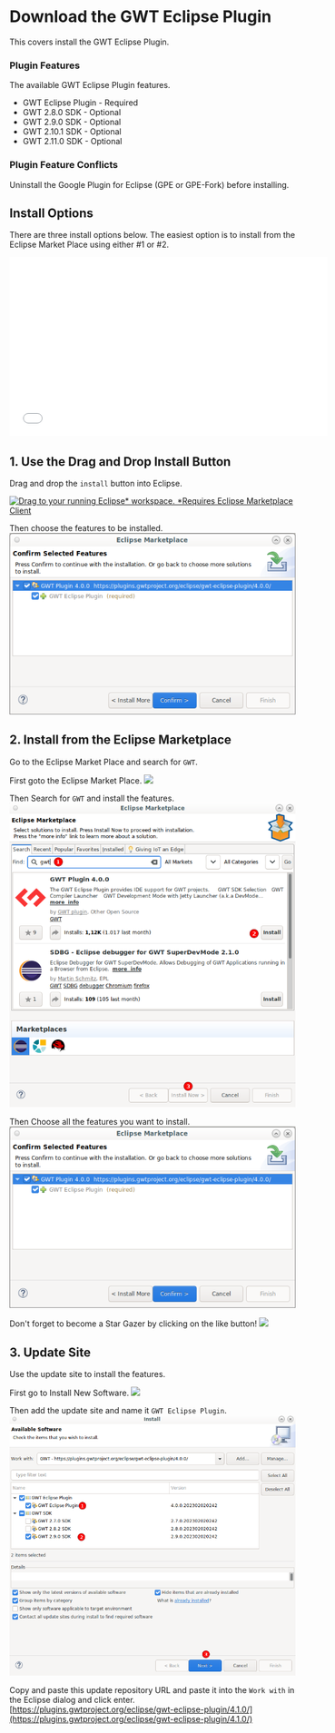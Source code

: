 # Download the GWT Eclipse Plugin
This covers install the GWT Eclipse Plugin.

### Plugin Features
The available GWT Eclipse Plugin features.

* GWT Eclipse Plugin - Required
* GWT 2.8.0 SDK - Optional
* GWT 2.9.0 SDK - Optional
* GWT 2.10.1 SDK - Optional
* GWT 2.11.0 SDK - Optional

### Plugin Feature Conflicts
Uninstall the Google Plugin for Eclipse (GPE or GPE-Fork) before installing.

## Install Options
There are three install options below. 
The easiest option is to install from the Eclipse Market Place using either #1 or #2. 

<iframe width="560" height="315" src="//www.youtube.com/embed/DU7ZQVLR5Zo" frameborder="0" allowfullscreen></iframe>

## 1. Use the Drag and Drop Install Button
Drag and drop the `install` button into Eclipse.

<a href="https://marketplace.eclipse.org/marketplace-client-intro?mpc_install=5576850" class="drag" title="Drag to your running Eclipse* workspace. *Requires Eclipse Marketplace Client"><img style="width:80px;" typeof="foaf:Image" class="img-responsive" src="https://marketplace.eclipse.org/sites/all/themes/solstice/public/images/marketplace/btn-install.svg" alt="Drag to your running Eclipse* workspace. *Requires Eclipse Marketplace Client" /></a>

Then choose the features to be installed.
<img src="images/MarketPlaceFeatures.png" />


## 2. Install from the Eclipse Marketplace
Go to the Eclipse Market Place and search for `GWT`.

First goto the Eclipse Market Place.
<img src="images/EclipseMarketPlace.png" />

Then Search for `GWT` and install the features. 
<img src="images/SearchForGWT.png" />

Then Choose all the features you want to install.
<img src="images/MarketPlaceFeatures.png" />

Don't forget to become a Star Gazer by clicking on the like button!
<img src="images/StarGazer.png" />


## 3. Update Site
Use the update site to install the features. 

First go to Install New Software.
<img src="images/InstallNewSoftware.png" />
 
Then add the update site and name it `GWT Eclipse Plugin`.
<img src="images/UpdateSite.png" />

Copy and paste this update repository URL and paste it into the `Work with` in the Eclipse dialog and click enter. 
[https://plugins.gwtproject.org/eclipse/gwt-eclipse-plugin/4.1.0/](https://plugins.gwtproject.org/eclipse/gwt-eclipse-plugin/4.1.0/)


